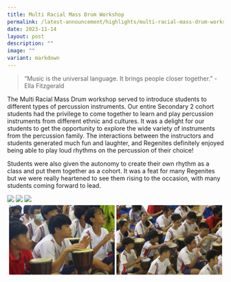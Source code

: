 ```yaml
---
title: Multi Racial Mass Drum Workshop
permalink: /latest-announcement/highlights/multi-racial-mass-drum-workshop/
date: 2023-11-14
layout: post
description: ""
image: ""
variant: markdown
---
```


> “Music is the universal language. It brings people closer together.” - Ella Fitzgerald

The Multi Racial Mass Drum workshop served to introduce students to different types of percussion instruments. Our entire Secondary 2 cohort students had the privilege to come together to learn and play percussion instruments from different ethnic and cultures.
It was a delight for our students to get the opportunity to explore the wide variety of instruments from the percussion family. The interactions between the instructors and students generated much fun and laughter, and Regenites definitely enjoyed being able to play loud rhythms on the percussion of their choice!

Students were also given the autonomy to create their own rhythm as a class and put them together as a cohort. It was a feat for many Regenites but we were really heartened to see them rising to the occasion, with many students coming forward to lead.

![](/images/Highlights%20Post/MultiRacialMassDrumWrkshp2023-1.png)
![](/images/Highlights%20Post/MultiRacialMassDrumWrkshp2023-2.png)
![](/images/Highlights%20Post/MultiRacialMassDrumWrkshp2023-3.png)
![](/images/Highlights%20Post/MultiRacialMassDrumWrkshp2023-4.png)